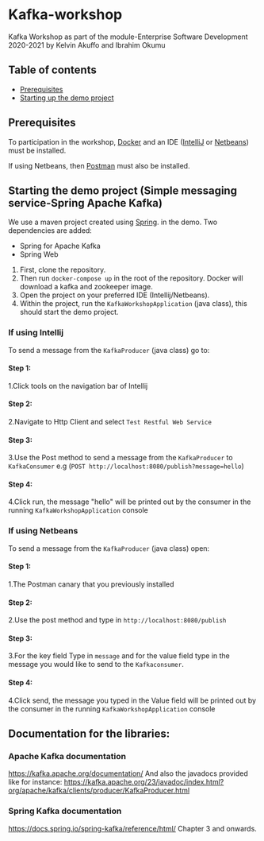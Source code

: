 # Kafka-workshop
Kafka Workshop as part of the module-Enterprise Software Development 2020-2021 by Kelvin Akuffo and Ibrahim Okumu
## Table of contents
  * [Prerequisites](#prerequisites)
  * [Starting up the demo project](#starting-the-demo-project-simple-messaging-service-spring-apache-kafka)

    
  ## Prerequisites
To participation in the workshop, [Docker](https://www.docker.com/get-started) and an IDE ([IntelliJ](https://www.jetbrains.com/idea/download/) or [Netbeans](https://netbeans.apache.org/download/index.html)) must be installed.

If using Netbeans, then  [Postman](https://www.postman.com/downloads/) must also be installed.

## Starting the demo project (Simple messaging service-Spring Apache Kafka)
We use a maven project created using  [Spring](http://start.spring.io/). in the demo. Two dependencies are added:
* Spring for Apache Kafka 
* Spring Web


1. First, clone the repository.
2. Then run `docker-compose up` in the root of the repository. Docker will download a kafka and zookeeper image.
3. Open the project on your preferred IDE (Intellij/Netbeans).
4. Within the project, run the `KafkaWorkshopApplication` (java class), this should start the demo project.

### If using Intellij 
To send a message from the `KafkaProducer` (java class) go to:

#### Step 1:
1.Click tools on the navigation bar of Intellij

#### Step 2:
2.Navigate to Http Client and select `Test Restful Web Service`

#### Step 3:
3.Use the Post method to send a message from the `KafkaProducer` to `KafkaConsumer` e.g (`POST http://localhost:8080/publish?message=hello`)

#### Step 4:
4.Click run, the message "hello" will be printed out by the consumer in the running `KafkaWorkshopApplication` console

### If using Netbeans
To send a message from the `KafkaProducer` (java class) open:

#### Step 1:
1.The Postman canary that you previously installed

#### Step 2:
2.Use the post method and type in `http://localhost:8080/publish`

#### Step 3:
3.For the key field Type in `message` and for the value field type in the message you would like to send to the `Kafkaconsumer`.

#### Step 4:
4.Click send, the message you typed in the Value field will be printed out by the consumer in the running `KafkaWorkshopApplication` console

## Documentation for the libraries:

### Apache Kafka documentation
https://kafka.apache.org/documentation/
And also the javadocs provided like for instance: 
https://kafka.apache.org/23/javadoc/index.html?org/apache/kafka/clients/producer/KafkaProducer.html

### Spring Kafka documentation
https://docs.spring.io/spring-kafka/reference/html/ Chapter 3 and onwards.
